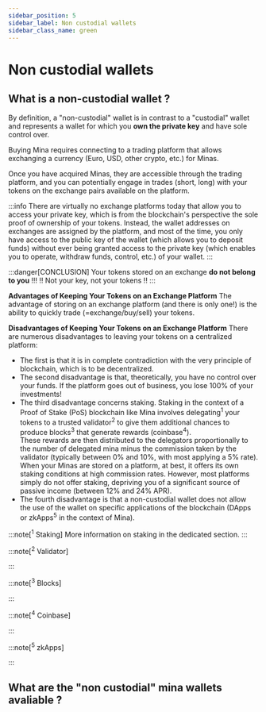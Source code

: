 ```yaml
---
sidebar_position: 5
sidebar_label: Non custodial wallets
sidebar_class_name: green
---
```

[//]: # (Non custodial wallets)
# Non custodial wallets
## What is a non-custodial wallet ?
By definition, a "non-custodial" wallet is in contrast to a "custodial" wallet and represents a wallet for which you **own the private key** and have sole control over. 

Buying Mina requires connecting to a trading platform that allows exchanging a currency (Euro, USD, other crypto, etc.) for Minas.

Once you have acquired Minas, they are accessible through the trading platform, and you can potentially engage in trades (short, long) with your tokens on the exchange pairs available on the platform.

:::info
There are virtually no exchange platforms today that allow you to access your private key, which is from the blockchain's perspective the sole proof of ownership of your tokens. 
Instead, the wallet addresses on exchanges are assigned by the platform, and most of the time, you only have access to the public key of the wallet (which allows you to deposit funds) without ever being granted access to the private key (which enables you to operate, withdraw funds, control, etc.) of your wallet.
:::

:::danger[CONCLUSION]
Your tokens stored on an exchange **do not belong to you** !!!
!! Not your key, not your tokens !!
:::

**Advantages of Keeping Your Tokens on an Exchange Platform**
The advantage of storing on an exchange platform (and there is only one!) is the ability to quickly trade (=exchange/buy/sell) your tokens.

**Disadvantages of Keeping Your Tokens on an Exchange Platform**
There are numerous disadvantages to leaving your tokens on a centralized platform:

* The first is that it is in complete contradiction with the very principle of blockchain, which is to be decentralized.  
* The second disadvantage is that, theoretically, you have no control over your funds. If the platform goes out of business, you lose 100% of your investments!  
* The third disadvantage concerns staking. Staking in the context of a Proof of Stake (PoS) blockchain like Mina involves delegating<sup>1</sup> your tokens to a trusted validator<sup>2</sup> to give them additional chances to produce blocks<sup>3</sup> that generate rewards (coinbase<sup>4</sup>).  
These rewards are then distributed to the delegators proportionally to the number of delegated mina minus the commission taken by the validator (typically between 0% and 10%, with most applying a 5% rate).  
When your Minas are stored on a platform, at best, it offers its own staking conditions at high commission rates. However, most platforms simply do not offer staking, depriving you of a significant source of passive income (between 12% and 24% APR).  
* The fourth disadvantage is that a non-custodial wallet does not allow the use of the wallet on specific applications of the blockchain (DApps or zkApps<sup>5</sup> in the context of Mina).

:::note[<sup>1</sup> Staking]
More information on staking in the dedicated section.
:::

:::note[<sup>2</sup> Validator]

:::

:::note[<sup>3</sup> Blocks]

:::

:::note[<sup>4</sup> Coinbase]

:::

:::note[<sup>5</sup> zkApps]

:::

## What are the "non custodial" mina wallets avaliable ?



